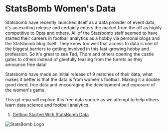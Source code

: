 # StatsBomb Women's Data

Statsbomb have recently launched itself as a data provider of event data, it's an exciting release and certainly enters the market from the off as highly competitive to Opta and others. All of the Statsbomb staff seemed to have started their careers in football analytics as a hobby via personal blogs and the Statsbomb blog itself. They know too well that access to data is one of the biggest barriers to getting involved in this fast-growing hobby and profession. So it's great to see Ted, Thom and others opening the castle gates to others instead of gleefully teasing from the turrets as they announce free data! 

Statsbomb have made an initial release of 9 matches of their data, what makes it better is that the data is from women's football. Making it a double good deed, free data and encouraging the development and exposure of the women's game. 

This git repo will explore this free data source as we attempt to help others learn data science and football analytics. 

1. [Getting Started With StatsBomb Data](https://github.com/FCrSTATS/StatsBomb_WomensData/blob/master/1.GettingStartedWithStatsBombData.md)

![StatsBomb Logo](https://github.com/statsbomb/open-data/blob/master/img/statsbomb-logo.jpg)
